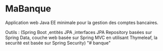 # MaBanque
Application web Java EE minimale pour la gestion des comptes bancaires.

Outils : (Spring Boot ,entités JPA ,interfaces JPA Repository basées sur Spring Data, couche web basée sur Spring MVC en utilisant Thymeleaf, la securité est basée sur Spring Security) 
"# banque" 
